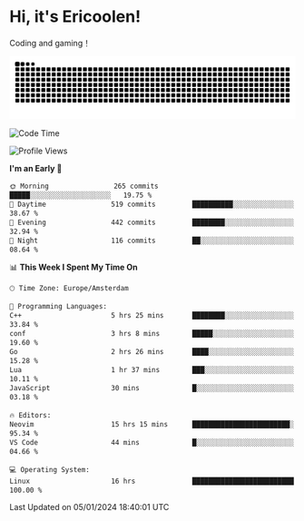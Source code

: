 # Hi, it's Ericoolen!
Coding and gaming！

<picture>
  <source media="(prefers-color-scheme: dark)" srcset="https://raw.githubusercontent.com/Eric-Song-Nop/Eric-Song-Nop/output/github-contribution-grid-snake-dark.svg">
  <source media="(prefers-color-scheme: light)" srcset="https://raw.githubusercontent.com/Eric-Song-Nop/Eric-Song-Nop/output/github-contribution-grid-snake.svg">
  <img alt="github contribution grid snake animation" src="https://raw.githubusercontent.com/Eric-Song-Nop/Eric-Song-Nop/output/github-contribution-grid-snake.svg">
</picture>

<!--START_SECTION:waka-->
![Code Time](http://img.shields.io/badge/Code%20Time-1%2C138%20hrs%205%20mins-blue)

![Profile Views](http://img.shields.io/badge/Profile%20Views-0-blue)

**I'm an Early 🐤** 

```text
🌞 Morning                265 commits         █████░░░░░░░░░░░░░░░░░░░░   19.75 % 
🌆 Daytime                519 commits         ██████████░░░░░░░░░░░░░░░   38.67 % 
🌃 Evening                442 commits         ████████░░░░░░░░░░░░░░░░░   32.94 % 
🌙 Night                  116 commits         ██░░░░░░░░░░░░░░░░░░░░░░░   08.64 % 
```


📊 **This Week I Spent My Time On** 

```text
🕑︎ Time Zone: Europe/Amsterdam

💬 Programming Languages: 
C++                      5 hrs 25 mins       ████████░░░░░░░░░░░░░░░░░   33.84 % 
conf                     3 hrs 8 mins        █████░░░░░░░░░░░░░░░░░░░░   19.60 % 
Go                       2 hrs 26 mins       ████░░░░░░░░░░░░░░░░░░░░░   15.28 % 
Lua                      1 hr 37 mins        ███░░░░░░░░░░░░░░░░░░░░░░   10.11 % 
JavaScript               30 mins             █░░░░░░░░░░░░░░░░░░░░░░░░   03.18 % 

🔥 Editors: 
Neovim                   15 hrs 15 mins      ████████████████████████░   95.34 % 
VS Code                  44 mins             █░░░░░░░░░░░░░░░░░░░░░░░░   04.66 % 

💻 Operating System: 
Linux                    16 hrs              █████████████████████████   100.00 % 
```


 Last Updated on 05/01/2024 18:40:01 UTC
<!--END_SECTION:waka-->
